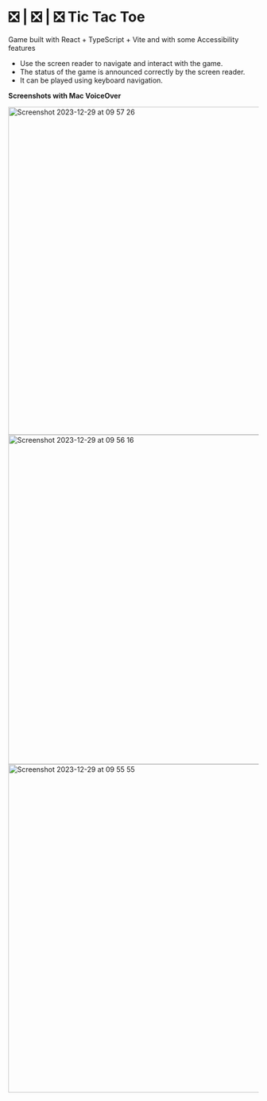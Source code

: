 # ❎ | ❎ | ❎  Tic Tac Toe

Game built with React + TypeScript + Vite and with some Accessibility features

- Use the screen reader to navigate and interact with the game.
- The status of the game is announced correctly by the screen reader.
- It can be played using keyboard navigation.

**Screenshots with Mac VoiceOver**

<img width="660" alt="Screenshot 2023-12-29 at 09 57 26" src="https://github.com/giodelabarrera/tictactoe/assets/1263588/3e9c7863-71cf-4747-aa84-f6af8e92e3ab">

<img width="663" alt="Screenshot 2023-12-29 at 09 56 16" src="https://github.com/giodelabarrera/tictactoe/assets/1263588/0007efb5-f59f-4888-a781-64549dbff66b">

<img width="661" alt="Screenshot 2023-12-29 at 09 55 55" src="https://github.com/giodelabarrera/tictactoe/assets/1263588/ebda7c6c-ca1e-45ca-a4b7-dfd6532a6ecb">
